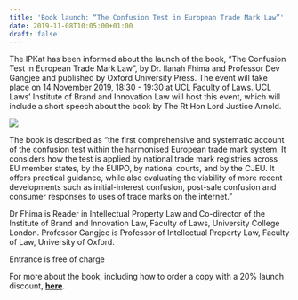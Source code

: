 ```yaml
---
title: 'Book launch: “The Confusion Test in European Trade Mark Law”'
date: 2019-11-08T10:05:00+01:00
draft: false
---
```


  

The IPKat has been informed about the launch of the book, “The Confusion Test in European Trade Mark Law”, by Dr. Ilanah Fhima and Professor Dev Gangjee and published by Oxford University Press. The event will take place on 14 November 2019, 18:30 - 19:30 at UCL Faculty of Laws. UCL Laws’ Institute of Brand and Innovation Law will host this event, which will include a short speech about the book by The Rt Hon Lord Justice Arnold.  
  

[![](https://3.bp.blogspot.com/-n1MMDgqsSAk/XcUt3wZlGnI/AAAAAAAAGzI/XIDmYQGm-Sc24U-0Ad7WKU1BcbB1KmC2ACLcBGAsYHQ/s200/book.jpg)](https://3.bp.blogspot.com/-n1MMDgqsSAk/XcUt3wZlGnI/AAAAAAAAGzI/XIDmYQGm-Sc24U-0Ad7WKU1BcbB1KmC2ACLcBGAsYHQ/s1600/book.jpg)

The book is described as “the first comprehensive and systematic account of the confusion test within the harmonised European trade mark system. It considers how the test is applied by national trade mark registries across EU member states, by the EUIPO, by national courts, and by the CJEU. It offers practical guidance, while also evaluating the viability of more recent developments such as initial-interest confusion, post-sale confusion and consumer responses to uses of trade marks on the internet.”  
  
Dr Fhima is Reader in Intellectual Property Law and Co-director of the Institute of Brand and Innovation Law, Faculty of Laws, University College London. Professor Gangjee is Professor of Intellectual Property Law, Faculty of Law, University of Oxford.  
  
Entrance is free of charge  
  
For more about the book, including how to order a copy with a 20% launch discount, [**here**](https://eur01.safelinks.protection.outlook.com/?url=https%3A%2F%2Fglobal.oup.com%2Facademic%2Fproduct%2Fthe-confusion-test-in-european-trade-mark-law-9780199674336%3Fpromocode%3DALFLY5F&data=02%7C01%7C%7C9594fd550e66446658e408d758833c5a%7C1faf88fea9984c5b93c9210a11d9a5c2%7C0%7C0%7C637075192984444342&sdata=h6VxnSMlMqgXuDNwdkqEz15fcZcvfRyM0U0oYpG4L7k%3D&reserved=0).